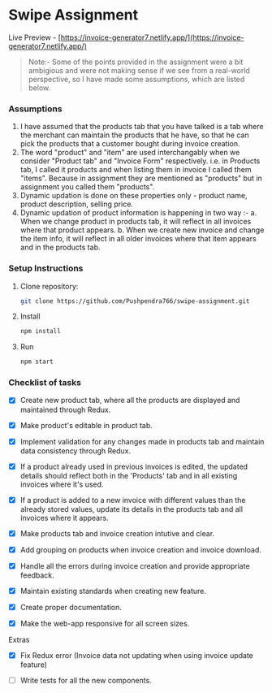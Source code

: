# Swipe Assignment

Live Preview - [https://invoice-generator7.netlify.app/](https://invoice-generator7.netlify.app/)

>Note:- Some of the points provided in the assignment were a bit ambigious and were not making sense if we see from a real-world perspective, so I have made some assumptions, which are listed below.

### Assumptions
1. I have assumed that the products tab that you have talked is a tab where the merchant can maintain the products that he have, so that he can pick the products that a customer bought during invoice creation.
2. The word "product" and "item" are used interchangably when we consider "Product tab" and "Invoice Form" respectively. i.e. in Products tab, I called it products and when listing them in invoice I called them "items". Because in assignment they are mentioned as "products" but in assignment you called them "products".
3. Dynamic updation is done on these properties only - product name, product description, selling price.
3. Dynamic updation of product information is happening in two way :-
   a. When we change product in products tab, it will reflect in all invoices where that product appears.
   b. When we create new invoice and change the item info, it will reflect in all older invoices where that item appears and in the products tab.


### Setup Instructions

1.  Clone repository:
    ```bash
    git clone https://github.com/Pushpendra766/swipe-assignment.git
    ```
2.  Install
    ```bash
    npm install
    ```
3.  Run
    ```bash
    npm start
    ```

### Checklist of tasks 
- [x] Create new product tab, where all the products are displayed and maintained through Redux.
- [x] Make product's editable in product tab.
- [x] Implement validation for any changes made in products tab and maintain data consistency through Redux.
- [x] If a product already used in previous invoices is edited, the updated details should reflect both in the 'Products' tab and in all existing invoices where it's used.
- [x] If a product is added to a new invoice with different values than the already stored values, update its details in the products tab and all invoices where it appears.
- [x] Make products tab and invoice creation intutive and clear.
- [x] Add grouping on products when invoice creation and invoice download.
- [x] Handle all the errors during invoice creation and provide appropriate feedback.
- [x] Maintain existing standards when creating new feature.
- [x] Create proper documentation.
- [x] Make the web-app responsive for all screen sizes.


Extras
- [x] Fix Redux error (Invoice data not updating when using invoice update feature)
- [ ] Write tests for all the new components.

